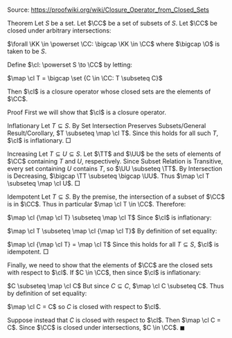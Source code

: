 # 

Source: https://proofwiki.org/wiki/Closure_Operator_from_Closed_Sets



Theorem
Let $S$ be a set.
Let $\CC$ be a set of subsets of $S$.
Let $\CC$ be closed under arbitrary intersections:

$\forall \KK \in \powerset \CC: \bigcap \KK \in \CC$
where $\bigcap \O$ is taken to be $S$.

Define $\cl: \powerset S \to \CC$ by letting:

$\map \cl T = \bigcap \set {C \in \CC: T \subseteq C}$

Then $\cl$ is a closure operator whose closed sets are the elements of $\CC$.


Proof
First we will show that $\cl$ is a closure operator.


Inflationary
Let $T \subseteq S$.
By Set Intersection Preserves Subsets/General Result/Corollary, $T \subseteq \map \cl T$.
Since this holds for all such $T$, $\cl$ is inflationary.
$\Box$


Increasing
Let $T \subseteq U \subseteq S$.
Let $\TT$ and $\UU$ be the sets of elements of $\CC$ containing $T$ and $U$, respectively.
Since Subset Relation is Transitive, every set containing $U$ contains $T$, so $\UU \subseteq \TT$.
By Intersection is Decreasing, $\bigcap \TT \subseteq \bigcap \UU$.
Thus $\map \cl T \subseteq \map \cl U$.
$\Box$


Idempotent
Let $T \subseteq S$.
By the premise, the intersection of a subset of $\CC$ is in $\CC$.
Thus in particular $\map \cl T \in \CC$.
Therefore:

$\map \cl {\map \cl T} \subseteq \map \cl T$
Since $\cl$ is inflationary:

$\map \cl T \subseteq \map \cl {\map \cl T}$
By definition of set equality:

$\map \cl {\map \cl T} = \map \cl T$
Since this holds for all $T \subseteq S$, $\cl$ is idempotent.
$\Box$

Finally, we need to show that the elements of $\CC$ are the closed sets with respect to $\cl$.
If $C \in \CC$, then since $\cl$ is inflationary:

$C \subseteq \map \cl C$
But since $C \subseteq C$, $\map \cl C \subseteq C$.
Thus by definition of set equality:

$\map \cl C = C$
so $C$ is closed with respect to $\cl$.

Suppose instead that $C$ is closed with respect to $\cl$.
Then $\map \cl C = C$.
Since $\CC$ is closed under intersections, $C \in \CC$. 
$\blacksquare$





